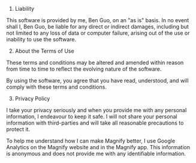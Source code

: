 
1. Liability

This software is provided by me, Ben Guo, on an "as is" basis. In no event shall I, Ben Guo, be liable for any direct or indirect damages, including but not limited to any loss of data or computer failure, arising out of the use or inability to use the software.

2. About the Terms of Use

These terms and conditions may be altered and amended within reason from time to time to reflect the evolving nature of the software.

By using the software, you agree that you have read, understood, and will comply with these terms and conditions.

3. Privacy Policy

I take your privacy seriously and when you provide me with any personal information, I endeavour to keep it safe. I will not share your personal information with third-parties and will take all reasonable precautions to protect it.

To help me understand how I can make Magnify better, I use Google Analytics on the Magnify website and in the Magnify app. This information is anonymous and does not provide me with any identifiable information. 